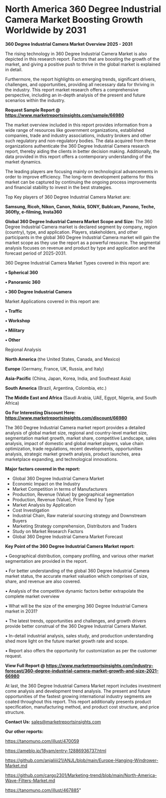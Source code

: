 # North America 360 Degree Industrial Camera Market Boosting Growth Worldwide by 2031

<Strong> 360 Degree Industrial Camera Market Overview 2025 - 2031</strong>

The rising technology in 360 Degree Industrial Camera Market is also depicted in this research report. Factors that are boosting the growth of the market, and giving a positive push to thrive in the global market is explained in detail.

Furthermore, the report highlights on emerging trends, significant drivers, challenges, and opportunities, providing all necessary data for thriving in the industry. This report market research offers a comprehensive perspective, including an in-depth analysis of the present and future scenarios within the industry.

<strong>Request Sample Report @ <a href=https://www.marketreportsinsights.com/sample/66980>https://www.marketreportsinsights.com/sample/66980</a></strong>

The market overview included in this report provides information from a wide range of resources like government organizations, established companies, trade and industry associations, industry brokers and other such regulatory and non-regulatory bodies. The data acquired from these organizations authenticate the 360 Degree Industrial Camera research report, thereby aiding the clients in better decision making. Additionally, the data provided in this report offers a contemporary understanding of the market dynamics.

The leading players are focusing mainly on technological advancements in order to improve efficiency. The long-term development patterns for this market can be captured by continuing the ongoing process improvements and financial stability to invest in the best strategies.

Top Key players of 360 Degree Industrial Camera Market are:

<strong>Samsung, Ricoh, Nikon, Canon, Nokia, SONY, Bublcam, Panono, Teche, 360fly, e-filming, Insta360</strong>

<strong><b>Global 360 Degree Industrial Camera Market Scope and Size:</b></strong>
The 360 Degree Industrial Camera market is declared segment by company, region (country), type, and application. Players, stakeholders, and other participants in the global 360 Degree Industrial Camera market will gain the market scope as they use the report as a powerful resource. The segmental analysis focuses on revenue and product by type and application and the forecast period of 2025-2031.

360 Degree Industrial Camera Market Types covered in this report are:

<strong>• Spherical 360

• Panoramic 360

• 360 Degree Industrial Camera</strong>

Market Applications covered in this report are:

<strong>• Traffic

• Workshop

• Military

• Other</strong> 

Regional Analysis

<strong>North America</strong> (the United States, Canada, and Mexico)

<strong>Europe</strong> (Germany, France, UK, Russia, and Italy)

<strong>Asia-Pacific</strong> (China, Japan, Korea, India, and Southeast Asia)

<strong>South America</strong> (Brazil, Argentina, Colombia, etc.)

<strong>The Middle East and Africa</strong> (Saudi Arabia, UAE, Egypt, Nigeria, and South Africa)

<strong>Go For Interesting Discount Here: <a href=https://www.marketreportsinsights.com/discount/66980>https://www.marketreportsinsights.com/discount/66980</a></strong>

The 360 Degree Industrial Camera market report provides a detailed analysis of global market size, regional and country-level market size, segmentation market growth, market share, competitive Landscape, sales analysis, impact of domestic and global market players, value chain optimization, trade regulations, recent developments, opportunities analysis, strategic market growth analysis, product launches, area marketplace expanding, and technological innovations.

<strong><b>Major factors covered in the report:</b></strong>
<ul>
  <li>Global 360 Degree Industrial Camera Market </li>
  <li>Economic Impact on the Industry</li>
  <li>Market Competition in terms of Manufacturers</li>
  <li>Production, Revenue (Value) by geographical segmentation</li>
  <li>Production, Revenue (Value), Price Trend by Type</li>
  <li>Market Analysis by Application</li>
  <li>Cost Investigation</li>
  <li>Industrial Chain, Raw material sourcing strategy and Downstream Buyers</li>
  <li>Marketing Strategy comprehension, Distributors and Traders</li>
  <li>Study on Market Research Factors</li>
  <li>Global 360 Degree Industrial Camera Market Forecast</li>
</ul>

<strong><b>Key Point of the 360 Degree Industrial Camera Market report:</b></strong>

• Geographical distribution, company profiling, and various other market segmentation are provided in the report.

• For better understanding of the global 360 Degree Industrial Camera market status, the accurate market valuation which comprises of size, share, and revenue are also covered.

• Analysis of the competitive dynamic factors better extrapolate the complete market overview

• What will be the size of the emerging 360 Degree Industrial Camera market in 2031?

• The latest trends, opportunities and challenges, and growth drivers provide better construal of the 360 Degree Industrial Camera Market.

• In-detail industrial analysis, sales study, and production understanding shed more light on the future market growth rate and scope.

• Report also offers the opportunity for customization as per the customer request.

<strong><b>View Full Report @ <a href=https://www.marketreportsinsights.com/industry-forecast/360-degree-industrial-camera-market-growth-and-size-2021-66980>https://www.marketreportsinsights.com/industry-forecast/360-degree-industrial-camera-market-growth-and-size-2021-66980</a></b></strong>


At last, the 360 Degree Industrial Camera Market report includes investment come analysis and development trend analysis. The present and future opportunities of the fastest growing international industry segments are coated throughout this report. This report additionally presents product specification, manufacturing method, and product cost structure, and price structure.

<strong>Contact Us:</strong>
sales@marketreportsinsights.com

<strong>Our other reports:</strong>

<a href=https://tanomuno.com/illust/470059>https://tanomuno.com/illust/470059</a>

<a href=https://ameblo.jp/18yam/entry-12886936737.html>https://ameblo.jp/18yam/entry-12886936737.html</a>

<a href=https://github.com/anjaliiii21/ANJL/blob/main/Europe-Hanging-Windrower-Market.md>https://github.com/anjaliiii21/ANJL/blob/main/Europe-Hanging-Windrower-Market.md</a>

<a href=https://github.com/cargo2301/Marketing-trend/blob/main/North-America-Wave-Filters-Market.md>https://github.com/cargo2301/Marketing-trend/blob/main/North-America-Wave-Filters-Market.md</a>

<a href=https://tanomuno.com/illust/467885>https://tanomuno.com/illust/467885</a>"
